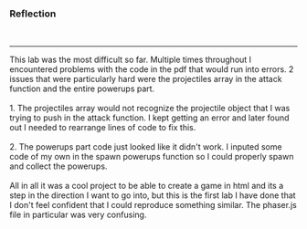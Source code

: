 <h3>Reflection</h3>
<br><hr>
This lab was the most difficult so far. Multiple times throughout I encountered problems with the code in the pdf that would run into errors. 2 issues that were particularly hard were the projectiles array in the attack function and the entire powerups part. 
<br><br>
1. The projectiles array would not recognize the projectile object that I was trying to push in the attack function. I kept getting an error and later found out I needed to rearrange lines of code to fix this. 
<br><br>
2. The powerups part code just looked like it didn't work. I inputed some code of my own in the spawn powerups function so I could properly spawn and collect the powerups.
<br><br>
All in all it was a cool project to be able to create a game in html and its a step in the direction I want to go into, but this is the first lab I have done that I don't feel confident that I could reproduce something similar.
The phaser.js file in particular was very confusing. 
